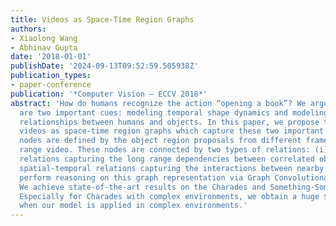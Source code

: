 ```yaml
---
title: Videos as Space-Time Region Graphs
authors:
- Xiaolong Wang
- Abhinav Gupta
date: '2018-01-01'
publishDate: '2024-09-13T09:52:59.505938Z'
publication_types:
- paper-conference
publication: '*Computer Vision – ECCV 2018*'
abstract: 'How do humans recognize the action “opening a book”? We argue that there
  are two important cues: modeling temporal shape dynamics and modeling functional
  relationships between humans and objects. In this paper, we propose to represent
  videos as space-time region graphs which capture these two important cues. Our graph
  nodes are defined by the object region proposals from different frames in a long
  range video. These nodes are connected by two types of relations: (i) similarity
  relations capturing the long range dependencies between correlated objects and (ii)
  spatial-temporal relations capturing the interactions between nearby objects. We
  perform reasoning on this graph representation via Graph Convolutional Networks.
  We achieve state-of-the-art results on the Charades and Something-Something datasets.
  Especially for Charades with complex environments, we obtain a huge $$4.4%$$4.4%gain
  when our model is applied in complex environments.'
---
```

